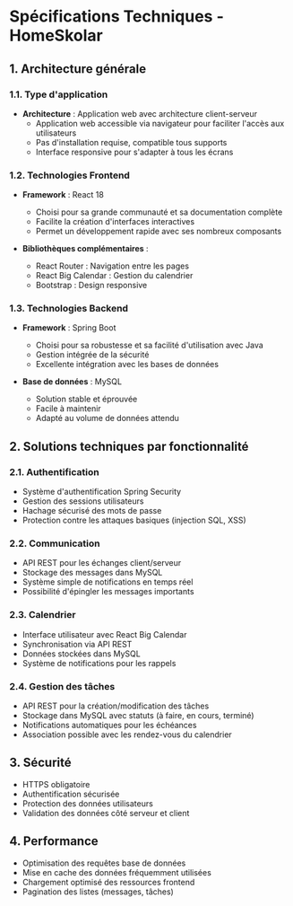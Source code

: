 # Spécifications Techniques - HomeSkolar

## 1. Architecture générale

### 1.1. Type d'application
- **Architecture** : Application web avec architecture client-serveur
  - Application web accessible via navigateur pour faciliter l'accès aux utilisateurs
  - Pas d'installation requise, compatible tous supports
  - Interface responsive pour s'adapter à tous les écrans

### 1.2. Technologies Frontend 
- **Framework** : React 18
  - Choisi pour sa grande communauté et sa documentation complète
  - Facilite la création d'interfaces interactives
  - Permet un développement rapide avec ses nombreux composants 

- **Bibliothèques complémentaires** :
  - React Router : Navigation entre les pages
  - React Big Calendar : Gestion du calendrier
  - Bootstrap : Design responsive

### 1.3. Technologies Backend
- **Framework** : Spring Boot
  - Choisi pour sa robustesse et sa facilité d'utilisation avec Java
  - Gestion intégrée de la sécurité
  - Excellente intégration avec les bases de données

- **Base de données** : MySQL
  - Solution stable et éprouvée
  - Facile à maintenir
  - Adapté au volume de données attendu

## 2. Solutions techniques par fonctionnalité

### 2.1. Authentification
- Système d'authentification Spring Security
- Gestion des sessions utilisateurs
- Hachage sécurisé des mots de passe
- Protection contre les attaques basiques (injection SQL, XSS)

### 2.2. Communication
- API REST pour les échanges client/serveur
- Stockage des messages dans MySQL
- Système simple de notifications en temps réel
- Possibilité d'épingler les messages importants

### 2.3. Calendrier
- Interface utilisateur avec React Big Calendar
- Synchronisation via API REST
- Données stockées dans MySQL
- Système de notifications pour les rappels

### 2.4. Gestion des tâches
- API REST pour la création/modification des tâches
- Stockage dans MySQL avec statuts (à faire, en cours, terminé)
- Notifications automatiques pour les échéances
- Association possible avec les rendez-vous du calendrier

## 3. Sécurité
- HTTPS obligatoire
- Authentification sécurisée
- Protection des données utilisateurs
- Validation des données côté serveur et client

## 4. Performance
- Optimisation des requêtes base de données
- Mise en cache des données fréquemment utilisées
- Chargement optimisé des ressources frontend
- Pagination des listes (messages, tâches)